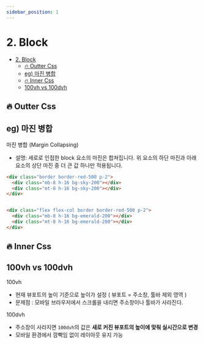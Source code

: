 ```yaml
---
sidebar_position: 1
---
```


# 2. Block   

- [2. Block](#2-block)
  - [🔥 Outter Css](#-outter-css)
  - [eg) 마진 병합](#eg-마진-병합)
  - [🔥 Inner Css](#-inner-css)
  - [100vh vs 100dvh](#100vh-vs-100dvh)


## 🔥 Outter Css

## eg) 마진 병합

마진 병합 (Margin Collapsing)  
- 설명: 세로로 인접한 block 요소의 마진은 합쳐집니다. 위 요소의 하단 마진과 아래 요소의 상단 마진 중 더 큰 값 하나만 적용됩니다.

```html
<div class="border border-red-500 p-2">
  <div class="mb-8 h-16 bg-sky-200"></div>
  <div class="mt-8 h-16 bg-sky-200"></div>
</div>


<div class="flex flex-col border border-red-500 p-2">
  <div class="mb-8 h-16 bg-emerald-200"></div>
  <div class="mt-8 h-16 bg-emerald-200"></div>
</div>
```

## 🔥 Inner Css

## 100vh vs 100dvh


100vh  
- 현재 뷰포트의 높이 기준으로 높이가 설정 ( 뷰포트 = 주소창, 툴바 제외 영역 )  
- 문제점 : 모바일 브라우저에서 스크롤을 내리면 주소창이나 툴바가 사라진다.  

100dvh  
- 주소창이 사라지면 `100dvh`의 값은 **새로 커진 뷰포트의 높이에 맞춰 실시간으로 변경**  
- 모바일 환경에서 깜빡임 없이 레이아웃 유지 가능  

